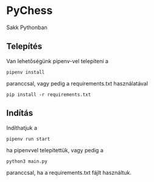 # PyChess

Sakk Pythonban

## Telepítés

Van lehetőségünk pipenv-vel telepíteni a

`pipenv install`

paranccsal, vagy pedig a requirements.txt használatával

`pip install -r requirements.txt`

## Indítás

Indíthatjuk a

`pipenv run start`

ha pipenvvel telepítettük, vagy pedig a

`python3 main.py`

paranccsal, ha a requirements.txt fájlt használtuk.
